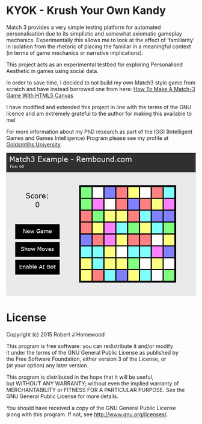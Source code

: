 # KYOK - Krush Your Own Kandy
Match 3 provides a very simple testing platform for automated personalisation due to its simplistic and somewhat axiomatic gameplay mechanics. Experimentally this allows me to look at the effect of ’familiarity’ in isolation from the rhetoric of placing the familiar in a meaningful context (in terms of game mechanics or narrative implications).

This project acts as an experimental testbed for exploring Personalised Aesthetic in games using social data.

In order to save time, I decided to not build my own Match3 style game from scratch and have instead borrowed one from here: [How To Make A Match-3 Game With HTML5 Canvas](http://rembound.com/articles/how-to-make-a-match3-game-with-html5-canvas) 

I have modified and extended this project in line with the terms of the GNU licence and am extremely grateful to the author for making this available to me!

For more information about my PhD research as part of the IGGI (Intelligent Games and Games Intelligence) Program please see my profile at [Goldsmtihs University](http://ccg.doc.gold.ac.uk/robhomewood/)

[![How To Make A Match-3 Game With HTML5 Canvas](screenshot.png?raw=true)](http://rembound.com/articles/how-to-make-a-match3-game-with-html5-canvas)

# License
Copyright (c) 2015 Robert J Homewood

This program is free software: you can redistribute it and/or modify  
it under the terms of the GNU General Public License as published by  
the Free Software Foundation, either version 3 of the License, or  
(at your option) any later version.

This program is distributed in the hope that it will be useful,  
but WITHOUT ANY WARRANTY; without even the implied warranty of  
MERCHANTABILITY or FITNESS FOR A PARTICULAR PURPOSE.  See the  
GNU General Public License for more details.  

You should have received a copy of the GNU General Public License  
along with this program.  If not, see http://www.gnu.org/licenses/.
